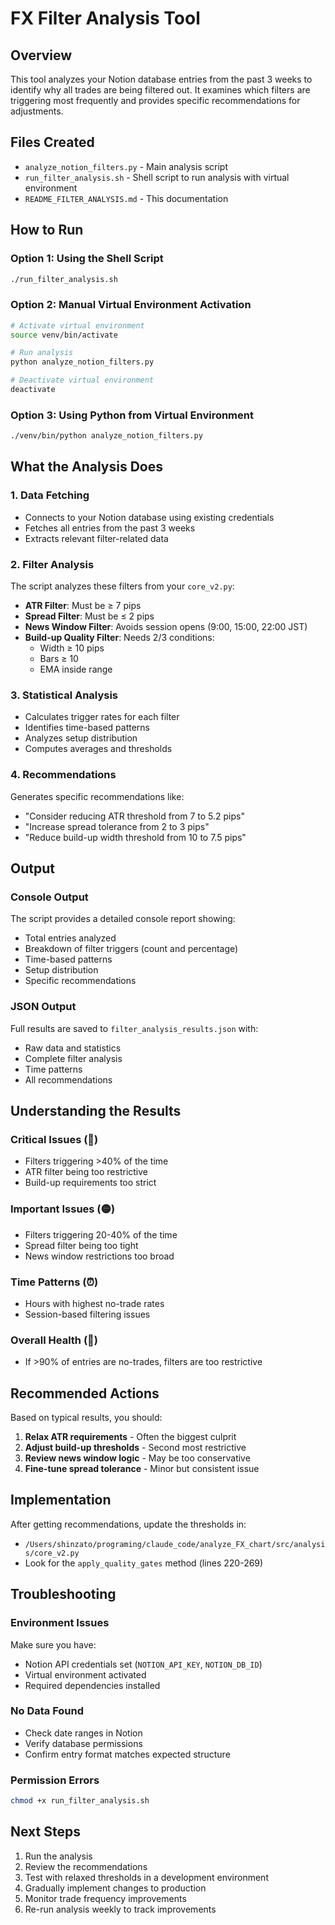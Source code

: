 # FX Filter Analysis Tool

## Overview
This tool analyzes your Notion database entries from the past 3 weeks to identify why all trades are being filtered out. It examines which filters are triggering most frequently and provides specific recommendations for adjustments.

## Files Created
- `analyze_notion_filters.py` - Main analysis script
- `run_filter_analysis.sh` - Shell script to run analysis with virtual environment
- `README_FILTER_ANALYSIS.md` - This documentation

## How to Run

### Option 1: Using the Shell Script
```bash
./run_filter_analysis.sh
```

### Option 2: Manual Virtual Environment Activation
```bash
# Activate virtual environment
source venv/bin/activate

# Run analysis
python analyze_notion_filters.py

# Deactivate virtual environment
deactivate
```

### Option 3: Using Python from Virtual Environment
```bash
./venv/bin/python analyze_notion_filters.py
```

## What the Analysis Does

### 1. Data Fetching
- Connects to your Notion database using existing credentials
- Fetches all entries from the past 3 weeks
- Extracts relevant filter-related data

### 2. Filter Analysis
The script analyzes these filters from your `core_v2.py`:

- **ATR Filter**: Must be ≥ 7 pips
- **Spread Filter**: Must be ≤ 2 pips
- **News Window Filter**: Avoids session opens (9:00, 15:00, 22:00 JST)
- **Build-up Quality Filter**: Needs 2/3 conditions:
  - Width ≥ 10 pips
  - Bars ≥ 10
  - EMA inside range

### 3. Statistical Analysis
- Calculates trigger rates for each filter
- Identifies time-based patterns
- Analyzes setup distribution
- Computes averages and thresholds

### 4. Recommendations
Generates specific recommendations like:
- "Consider reducing ATR threshold from 7 to 5.2 pips"
- "Increase spread tolerance from 2 to 3 pips"
- "Reduce build-up width threshold from 10 to 7.5 pips"

## Output

### Console Output
The script provides a detailed console report showing:
- Total entries analyzed
- Breakdown of filter triggers (count and percentage)
- Time-based patterns
- Setup distribution
- Specific recommendations

### JSON Output
Full results are saved to `filter_analysis_results.json` with:
- Raw data and statistics
- Complete filter analysis
- Time patterns
- All recommendations

## Understanding the Results

### Critical Issues (🔴)
- Filters triggering >40% of the time
- ATR filter being too restrictive
- Build-up requirements too strict

### Important Issues (🟡)
- Filters triggering 20-40% of the time
- Spread filter being too tight
- News window restrictions too broad

### Time Patterns (⏰)
- Hours with highest no-trade rates
- Session-based filtering issues

### Overall Health (🚨)
- If >90% of entries are no-trades, filters are too restrictive

## Recommended Actions

Based on typical results, you should:

1. **Relax ATR requirements** - Often the biggest culprit
2. **Adjust build-up thresholds** - Second most restrictive
3. **Review news window logic** - May be too conservative
4. **Fine-tune spread tolerance** - Minor but consistent issue

## Implementation

After getting recommendations, update the thresholds in:
- `/Users/shinzato/programing/claude_code/analyze_FX_chart/src/analysis/core_v2.py`
- Look for the `apply_quality_gates` method (lines 220-269)

## Troubleshooting

### Environment Issues
Make sure you have:
- Notion API credentials set (`NOTION_API_KEY`, `NOTION_DB_ID`)
- Virtual environment activated
- Required dependencies installed

### No Data Found
- Check date ranges in Notion
- Verify database permissions
- Confirm entry format matches expected structure

### Permission Errors
```bash
chmod +x run_filter_analysis.sh
```

## Next Steps

1. Run the analysis
2. Review the recommendations  
3. Test with relaxed thresholds in a development environment
4. Gradually implement changes to production
5. Monitor trade frequency improvements
6. Re-run analysis weekly to track improvements